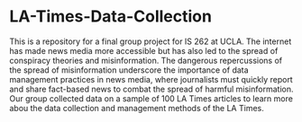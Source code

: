 # LA-Times-Data-Collection
This is a repository for a final group project for IS 262 at UCLA. The internet has made news media more accessible but has also led to the spread of conspiracy theories and misinformation. The dangerous repercussions of the spread of misinformation underscore the importance of data management practices in news media, where journalists must quickly report and share fact-based news to combat the spread of harmful misinformation. Our group collected data on a sample of 100 LA Times articles to learn more abou the data collection and management methods of the LA Times. 
